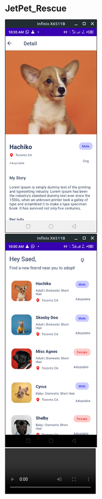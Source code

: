# JetPet_Rescue
 
![Image description](https://github.com/luiscastrodev/JetPet_Rescue/blob/main/screenshots/screen3.png)
![Image description](https://github.com/luiscastrodev/JetPet_Rescue/blob/main/screenshots/screen2.png)
![Image description](https://github.com/luiscastrodev/JetPet_Rescue/blob/main/screenshots/screen1.mp4)
